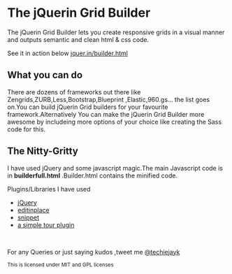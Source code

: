 <h1>The jQuerin Grid Builder</h1>
 The jQuerin Grid Builder lets you create responsive grids in a visual manner and outputs semantic and clean html & css code.

See it in action below
<a href="http://jquer.in/builder.html">jquer.in/builder.html</a>

<h2>What you can do</h2>

There are dozens of frameworks out there like Zengrids,ZURB,Less,Bootstrap,Blueprint ,Elastic,960.gs... the list goes on.You can build jQuerin Grid builders for your favourite framework.Alternatively You can make the jQuerin Grid Builder more awesome by includeing more options of your choice like creating the Sass code for this.

<h2>The Nitty-Gritty</h2>

I have used jQuery and some javascript magic.The main Javascript code is in <b>builderfull.html</b> .Builder.html contains the minified code.

Plugins/Libraries I have used
<ul>
	<li><a href="http://jquery.org">jQuery</a></li>
	<li><a href="http://code.google.com/p/jquery-in-place-editor/">editinplace</a>
</li>
	<li><a href="http://www.steamdev.com/snippet/">snippet</a>
</li>
	<li><a href="http://alvaroveliz.github.com/aSimpleTour/">a simple tour plugin</a>
</li>
</ul>

<br>

For any Queries or just saying kudos ,tweet me <a href="http://twitter.com/techiejayk">@techiejayk</a>

<small>This is licensed under MIT and GPL licenses </small>